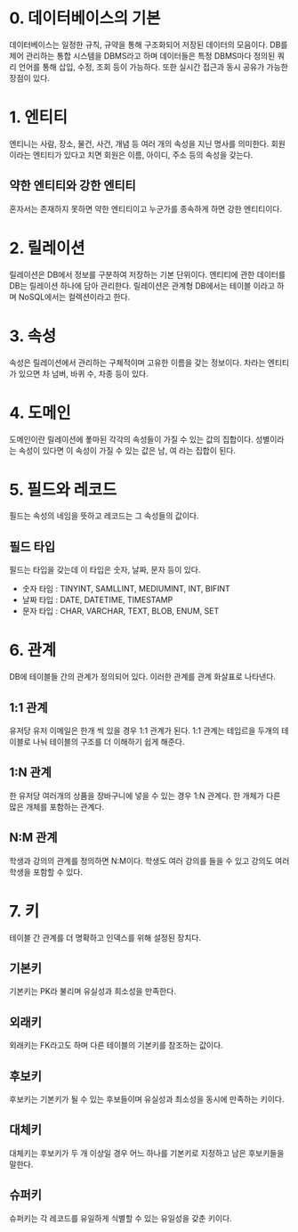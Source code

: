 # 0. 데이터베이스의 기본

데이터베이스는 일정한 규칙, 규약을 통해 구조화되어 저장된 데이터의 모음이다.
DB를 제어 관리하는 통합 시스템을 DBMS라고 하며 데이터들은 특정 DBMS마다 정의된 쿼리 언어를 통해 삽입, 수정, 조회 등이 가능하다.
또한 실시간 접근과 동시 공유가 가능한 장점이 있다.

# 1. 엔티티

엔티니는 사람, 장소, 물건, 사건, 개념 등 여러 개의 속성을 지닌 명사를 의미한다.
회원이라는 엔티티가 있다고 치면 회원은 이름, 아이디, 주소 등의 속성을 갖는다.

## 약한 엔티티와 강한 엔티티

혼자서는 존재하지 못하면 약한 엔티티이고 누군가를 종속하게 하면 강한 엔티티이다.

# 2. 릴레이션

릴레이션은 DB에서 정보를 구분하여 저장하는 기본 단위이다.
엔티티에 관한 데이터를 DB는 릴레이션 하나에 담아 관리한다.
릴레이션은 관계형 DB에서는 테이블 이라고 하며 NoSQL에서는 컬렉션이라고 한다.

# 3. 속성

속성은 릴레이션에서 관리하는 구체적이며 고유한 이름을 갖는 정보이다.
차라는 엔티티가 있으면 차 넘버, 바퀴 수, 차종 등이 있다.

# 4. 도메인

도메인이란 릴레이션에 퐇마된 각각의 속성들이 가질 수 있는 값의 집합이다.
성별이라는 속성이 있다면 이 속성이 가질 수 있는 값은 남, 여 라는 집합이 된다.

# 5. 필드와 레코드

필드는 속성의 네임을 뜻하고 레코드는 그 속성들의 값이다.

## 필드 타입

필드는 타입을 갖는데 이 타입은 숫자, 날짜, 문자 등이 있다.

- 숫자 타임 : TINYINT, SAMLLINT, MEDIUMINT, INT, BIFINT
- 날짜 타입 : DATE, DATETIME, TIMESTAMP
- 문자 타입 : CHAR, VARCHAR, TEXT, BLOB, ENUM, SET

# 6. 관계

DB에 테이블들 간의 관계가 정의되어 있다. 이러한 관계를 관계 화살표로 나타낸다.

## 1:1 관계

유저당 유저 이메일은 한개 씩 있을 경우 1:1 관계가 된다.
1:1 관계는 테입르을 두개의 테이블로 나눠 테이블의 구조를 더 이해하기 쉽게 해준다.

## 1:N 관계

한 유저당 여러개의 상품을 장바구니에 넣을 수 있는 경우 1:N 관계다.
한 개체가 다른 많은 개체를 포함하는 관계다.

## N:M 관계

학생과 강의의 관계를 정의하면 N:M이다. 학생도 여러 강의를 들을 수 있고 강의도 여러 학생을 포함할 수 있다.

# 7. 키

테이블 간 관계를 더 명확하고 인덱스를 위해 설정된 장치다.

## 기본키

기본키는 PK라 불리며 유실성과 희소성을 만족한다.

## 외래키

외래키는 FK라고도 하며 다른 테이블의 기본키를 참조하는 값이다.

## 후보키

후보키는 기본키가 될 수 있는 후보들이며 유실성과 최소성을 동시에 만족하는 키이다.

## 대체키

대체키는 후보키가 두 개 이상일 경우 어느 하나를 기본키로 지정하고 남은 후보키들을 말한다.

## 슈퍼키

슈퍼키는 각 레코드를 유일하게 식별할 수 있는 유일성을 갖춘 키이다.
